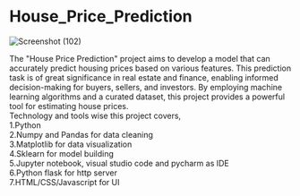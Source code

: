 # House_Price_Prediction
![Screenshot (102)](https://github.com/user-attachments/assets/5c342509-375a-4dc2-a5ad-3b1a9179f33b)


The "House Price Prediction" project aims to develop a model that can accurately predict housing prices based on various features. This prediction task is of great significance in real estate and finance, enabling informed decision-making for buyers, sellers, and investors. By employing machine learning algorithms and a curated dataset, this project provides a powerful tool for estimating house prices.</br>
Technology and tools wise this project covers,</br>
1.Python</br>
2.Numpy and Pandas for data cleaning</br>
3.Matplotlib for data visualization</br>
4.Sklearn for model building</br>
5.Jupyter notebook, visual studio code and pycharm as IDE</br>
6.Python flask for http server</br>
7.HTML/CSS/Javascript for UI</br>
